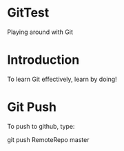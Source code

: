 GitTest
=======

Playing around with Git


Introduction
============

To learn Git effectively, learn by doing!


Git Push
========

To push to github, type:

   git push RemoteRepo master

